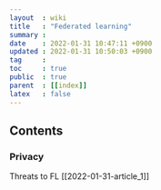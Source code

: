 ```yaml
---
layout  : wiki
title   : "Federated learning"
summary : 
date    : 2022-01-31 10:47:11 +0900
updated : 2022-01-31 10:50:03 +0900
tag     : 
toc     : true
public  : true
parent  : [[index]]
latex   : false
---
```


## Contents

### Privacy

Threats to FL [[2022-01-31-article_1]]
